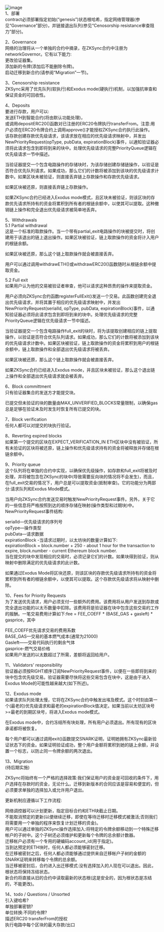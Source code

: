 ![image](https://user-images.githubusercontent.com/118715807/203031108-78a4e6c0-d9e5-484e-8b89-e3951a11d224.png)  
1、部署  
contract必须部署指定初始(“genesis”)状态根哈希，指定网络管理器(参见“Governance”部分)，并链接退出队列(参见“Cenosorship resistance审查阻力”部分)。  

2、Governance  
网络的治理将从一个单独的合约中摘录，在ZKSync合约中注册为networkGovernor。它有以下能力:  
更改验证器集。  
添加新的令牌(添加后不能删除令牌)。  
启动迁移到新合约(请参阅“Migration”一节)。  

3、Cenosorship resistance  
ZKSync采用了优先队列(软执行)和Exodus mode(硬执行)机制，以加强抗审查和保证资金的可回收性。  

4、Deposits  
要进行存款，用户可以:  
发送ETH到智能合约(将由默认功能处理)，  
或调用depositERC20()函数对已注册的ERC20令牌执行transferFrom。注意:用户必须在ERC20令牌合约上调用approve()才能授权ZKSync合约执行此操作。  
该存款创建存款优先级请求，该请求放在相应的优先级请求映射中，并发出NewPriorityRequest(opType, pubData, expirationBlock)事件，以通知验证器必须将此请求包含到即将到来的块中。处理优先级请求的完整PriorityQueue逻辑在优先级请求一节中描述。  

当验证器提交一个包含电路操作的存储块时，为该存储创建存储链操作，以验证是否符合优先队列请求。如果成功，那么它们的计数将被添加到该块的优先级请求计数中。如果区块未被验证，则直接丢弃链上存款操作和存款优先级请求。  

如果区块被还原，则直接丢弃链上存款操作。  

如果ZKSync合约已经进入Exodus mode模式，且区块未被验证，则该区块的存款优先请求所持有的资金将累积到所有者的根链余额中，以使其可以提取。这种撤销链上操作和完全退出优先级请求被简单地丢弃。  

5、Withdrawals  
5.1 Partial withdrawal  
这是一个标准的取款操作。当一个带有partial_exit电路操作的块被提交时，将创建用于该退出的链上退出操作。如果区块被验证，链上取款操作的资金将计入用户的根链余额。  

如果区块被还原，那么这个链上取款操作就会被直接丢弃。  

用户可以通过调用withdrawETH()或withdrawERC20()函数随时从根链余额中提取资金。  

5.2 Full exit  
如果用户认为他的交易被验证者审查，他可以请求这种昂贵的操作来提取资金。  

用户必须向ZKSync合约函数registerFullExit()发送一个交易。此函数创建完全退出优先级请求，并将其置于相应的优先级请求映射中，并发出NewPriorityRequest(serialId, opType, pubData, expirationBlock)事件，以通知验证器必须将此请求包含到即将到来的块中。处理优先级请求的完整PriorityQueue逻辑在优先级请求一节中描述。  

当验证器提交一个包含电路操作full_exit的块时，将为该提取创建相应的链上提取操作，以验证是否符合优先队列请求。如果成功，那么它们的计数将被添加到该块的优先级请求计数中。如果区块被验证，链上取款操作的资金将累积到用户的根链余额中，链上取款操作和全部退出优先级请求将被丢弃。  

如果区块被还原，那么这个链上取款操作就会被直接丢弃。  

如果ZKSync合约已经进入Exodus mode，并且区块未被验证，那么这个退出链上操作和全部退出优先级请求就会被丢弃。  

6、Block committment  
只有验证器集合的发送方才能提交块。  

已提交但未验证的块的数量由MAX_UNVERIFIED_BLOCKS常量限制，以确保gas总是足够在验证未及时发生时恢复所有已提交的块。  

7、Block verification  
任何人都可以对提交的块执行验证。  

8、Reverting expired blocks  
如果第一个提交的区块在EXPECT_VERIFICATION_IN ETH区块中没有被验证，所有未验证的区块将被还原，链上操作和优先级请求持有的资金将被释放并存储在根链余额中。  

9、Priority queue  
这个队列将在单独的合约中实现，以确保优先级操作，如存款和full_exit将被及时处理，并将被包含在ZKSync的块中(导致需要反向块的情况将不会发生)，而且，在full_exit交易的情况下，用户总是可以提取资金(抵制审查)。它的功能分为两部分:请求队列和Exodus Mode模式。  

当用户向ZKSync合约发送交易时触发NewPriorityRequest事件。另外，关于它的一些信息将严格按照到达的顺序存储在映射(操作类型和过期块)中。NewPriorityRequest事件结构:  

serialId—优先级请求的序列号  
opType—操作类型  
pubData—请求数据  
expirationBlock -当请求过期时，以太坊块的数量计算如下:  
expirationBlock = block.number + 250 - about 1 hour for the transaction to expire, block.number - current Ethereum block number.  
当在提交的块中发现相应的交易时，必须记录它们的计数。如果块得到验证，则从映射中删除满足的优先级请求的此计数。  

如果通过Exodus Mode将区块还原，则该区块的存款优先级请求所持有的资金将累积到所有者的根链余额中，以使其可以提取。这个存款优先级请求将从映射中删除。  

10、Fees for Priority Requests  
为了发送优先请求，用户必须支付一些额外的费用。该费用将从用户发送到存款或完全退出功能的以太币数量中扣除。该费用将是验证器在块中包含这些交易的工作的报酬。一笔交易费用计算如下:fee = FEE_COEFF * (BASE_GAS + gasleft) * gasprice，其中  

FEE_COEFF优先请求交易的费用系数  
BASE_GAS—交易的基本燃气成本(通常为21000)  
Gasleft——交易代码执行的剩余气体  
gasprice-燃气交易价格  
如果用户发送的以太数超过了所需，差额将返回给用户。  

11、Validators' responsibility  
验证器必须按RIGHT顺序订阅NewPriorityRequest事件，以便在一些即将到来的块中包含优先级交易。验证器需要尽快将这些交易包含在块中，这是由于进入Exodus Mode的可能性越来越大(如下所述)。  

12、Exodus mode  
如果请求队列处理太慢，它将在ZKSync合约中触发出埃及模式。这个时刻由第一个(最老的)优先级请求和最老的expirationBlock值决定。如果当前以太坊区块号>=最老的到期区块号，将进入Exodus mode模式。  

在Exodus mode中，合约冻结所有块处理，所有用户必须退出。所有现有的区块承诺都将被恢复。  

每个用户都可以通过调用exit()函数提交SNARK证明，证明她拥有ZKSync最新验证状态下的资金。如果证明验证成功，整个用户金额将累积到她的链上余额，并设置一个标志，以防止同一令牌余额的两次退出。  

13、Migration  
(待后期实施)  

ZKSync将始终有一个严格的选择政策:我们保证用户的资金是可回收的条件下，用户选择在存款时的资金，无论什么。迁移到新版本的合同应该是容易和便宜的，但必须要求单独的选择加入或允许用户退出。  

更新机制应遵循以下工作流程:  

网络调控器可以计划更新，指定目标合约和ETH块截止日期。  
不能取消预定的更新(以便继续迁移，即使在等待迁移时迁移模式被激活;否则我们将需要用一个单独的程序来恢复计划迁移的资金)。  
用户可以通过单独的ZKSync操作选择加入:将特定的令牌余额移动到一个特殊迁移帐户的子树中。这个子树还必须维护和更新每个令牌的总余额计数器。  
迁移帐户必须有一个专用的硬编码account_id(用于指定)。  
当到达预定的ETH块时，任何人都必须能够密封迁移。  
在迁移被密封之后，任何人都必须能够通过提供来自迁移帐户子树的金额的SNARK证明来转移每个令牌的总余额。  
当迁移被密封后，合约进入出迁移模式:没有选择加入的人现在可以退出。因此，根状态将保持冻结状态。  
新合约将直接从旧的合约中读取最新的状态根(这是安全的，因为根状态是冻结的，不能更改)。  

14、todo / Questions / Unsorted  
引入键哈希?  
单独部署密钥?  
单位转换:不同的令牌?  
描述ERC20 transferFrom的授权  
执行电路中每个区块的最大存款/出口
